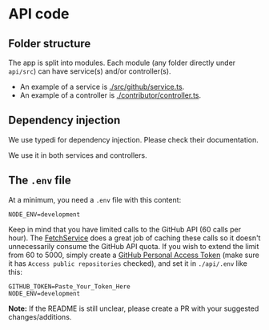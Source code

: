 # API code

## Folder structure

The app is split into modules. Each module (any folder directly under `api/src`) can have service(s) and/or controller(s).

- An example of a service is [./src/github/service.ts](./src/github/service.ts).
- An example of a controller is [./contributor/controller.ts](./contributor/controller.ts).

## Dependency injection

We use typedi for dependency injection. Please check their documentation.

We use it in both services and controllers.

## The `.env` file

At a minimum, you need a `.env` file with this content:

```.env
NODE_ENV=development
```

Keep in mind that you have limited calls to the GitHub API (60 calls per hour). The [FetchService](./api/src/fetch/service.ts) does a great job of caching these calls so it doesn't unnecessarily consume the GitHub API quota. If you wish to extend the limit from 60 to 5000, simply create a [GitHub Personal Access Token](https://github.com/settings/tokens) (make sure it has `Access public repositories` checked), and set it in `./api/.env` like this:

```.env
GITHUB_TOKEN=Paste_Your_Token_Here
NODE_ENV=development
```

**Note:** If the README is still unclear, please create a PR with your suggested changes/additions.
